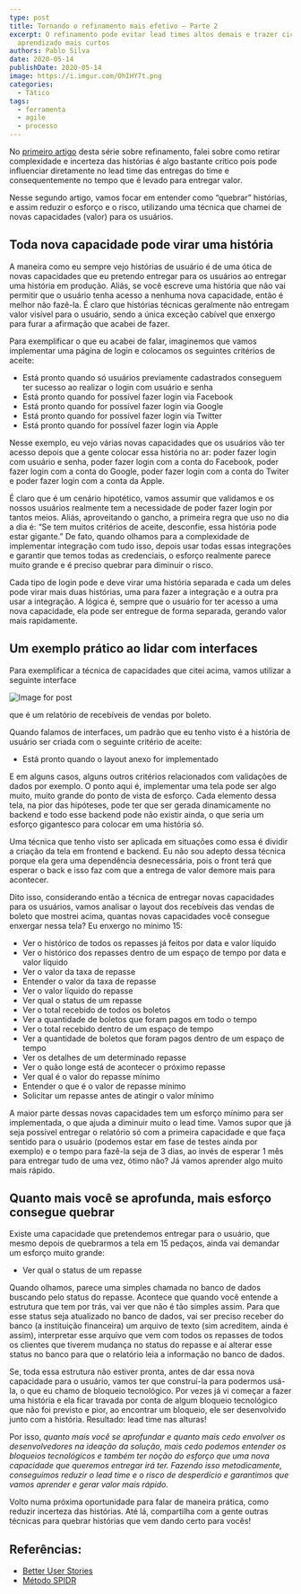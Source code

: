 ```yaml
---
type: post
title: Tornando o refinamento mais efetivo — Parte 2
excerpt: O refinamento pode evitar lead times altos demais e trazer ciclos de
  aprendizado mais curtos
authors: Pablo Silva
date: 2020-05-14
publishDate: 2020-05-14
image: https://i.imgur.com/OhIHY7t.png
categories:
  - Tático
tags:
  - ferramenta
  - agile
  - processo
---
```

No [primeiro artigo](https://productoversee.com/tornando-o-refinamento-mais-efetivo-parte-1/) desta série sobre refinamento, falei sobre como retirar complexidade e incerteza das histórias é algo bastante crítico pois pode influenciar diretamente no lead time das entregas do time e consequentemente no tempo que é levado para entregar valor.

Nesse segundo artigo, vamos focar em entender como “quebrar” histórias, e assim reduzir o esforço e o risco, utilizando uma técnica que chamei de novas capacidades (valor) para os usuários.

## Toda nova capacidade pode virar uma história

A maneira como eu sempre vejo histórias de usuário é de uma ótica de novas capacidades que eu pretendo entregar para os usuários ao entregar uma história em produção. Aliás, se você escreve uma história que não vai permitir que o usuário tenha acesso a nenhuma nova capacidade, então é melhor não fazê-la. É claro que histórias técnicas geralmente não entregam valor visível para o usuário, sendo a única exceção cabível que enxergo para furar a afirmação que acabei de fazer.

Para exemplificar o que eu acabei de falar, imaginemos que vamos implementar uma página de login e colocamos os seguintes critérios de aceite:

* Está pronto quando só usuários previamente cadastrados conseguem ter sucesso ao realizar o login com usuário e senha
* Está pronto quando for possível fazer login via Facebook
* Está pronto quando for possível fazer login via Google
* Está pronto quando for possível fazer login via Twitter
* Está pronto quando for possível fazer login via Apple

Nesse exemplo, eu vejo várias novas capacidades que os usuários vão ter acesso depois que a gente colocar essa história no ar: poder fazer login com usuário e senha, poder fazer login com a conta do Facebook, poder fazer login com a conta do Google, poder fazer login com a conta do Twiter e poder fazer login com a conta da Apple.

É claro que é um cenário hipotético, vamos assumir que validamos e os nossos usuários realmente tem a necessidade de poder fazer login por tantos meios. Aliás, aproveitando o gancho, a primeira regra que uso no dia a dia é: “Se tem muitos critérios de aceite, desconfie, essa história pode estar gigante.” De fato, quando olhamos para a complexidade de implementar integração com tudo isso, depois usar todas essas integrações e garantir que temos todas as credenciais, o esforço realmente parece muito grande e é preciso quebrar para diminuir o risco.

Cada tipo de login pode e deve virar uma história separada e cada um deles pode virar mais duas histórias, uma para fazer a integração e a outra pra usar a integração. A lógica é, sempre que o usuário for ter acesso a uma nova capacidade, ela pode ser entregue de forma separada, gerando valor mais rapidamente.

## Um exemplo prático ao lidar com interfaces

Para exemplificar a técnica de capacidades que citei acima, vamos utilizar a seguinte interface

![Image for post](https://miro.medium.com/max/1456/0*vjALP8HutTlhJj6z.png)

que é um relatório de recebíveis de vendas por boleto.

Quando falamos de interfaces, um padrão que eu tenho visto é a história de usuário ser criada com o seguinte critério de aceite:

* Está pronto quando o layout anexo for implementado

E em alguns casos, alguns outros critérios relacionados com validações de dados por exemplo. O ponto aqui é, implementar uma tela pode ser algo muito, muito grande do ponto de vista de esforço. Cada elemento dessa tela, na pior das hipóteses, pode ter que ser gerada dinamicamente no backend e todo esse backend pode não existir ainda, o que seria um esforço gigantesco para colocar em uma história só.

Uma técnica que tenho visto ser aplicada em situações como essa é dividir a criação da tela em frontend e backend. Eu não sou adepto dessa técnica porque ela gera uma dependência desnecessária, pois o front terá que esperar o back e isso faz com que a entrega de valor demore mais para acontecer.

Dito isso, considerando então a técnica de entregar novas capacidades para os usuários, vamos analisar o layout dos recebíveis das vendas de boleto que mostrei acima, quantas novas capacidades você consegue enxergar nessa tela? Eu enxergo no mínimo 15:

* Ver o histórico de todos os repasses já feitos por data e valor líquido
* Ver o histórico dos repasses dentro de um espaço de tempo por data e valor líquido
* Ver o valor da taxa de repasse
* Entender o valor da taxa de repasse
* Ver o valor líquido do repasse
* Ver qual o status de um repasse
* Ver o total recebido de todos os boletos
* Ver a quantidade de boletos que foram pagos em todo o tempo
* Ver o total recebido dentro de um espaço de tempo
* Ver a quantidade de boletos que foram pagos dentro de um espaço de tempo
* Ver os detalhes de um determinado repasse
* Ver o quão longe está de acontecer o próximo repasse
* Ver qual é o valor do repasse mínimo
* Entender o que é o valor de repasse mínimo
* Solicitar um repasse antes de atingir o valor mínimo

A maior parte dessas novas capacidades tem um esforço mínimo para ser implementada, o que ajuda a diminuir muito o lead time. Vamos supor que já seja possível entregar o relatório só com a primeira capacidade e que faça sentido para o usuário (podemos estar em fase de testes ainda por exemplo) e o tempo para fazê-la seja de 3 dias, ao invés de esperar 1 mês para entregar tudo de uma vez, ótimo não? Já vamos aprender algo muito mais rápido.

## Quanto mais você se aprofunda, mais esforço consegue quebrar

Existe uma capacidade que pretendemos entregar para o usuário, que mesmo depois de quebrarmos a tela em 15 pedaços, ainda vai demandar um esforço muito grande:

* Ver qual o status de um repasse

Quando olhamos, parece uma simples chamada no banco de dados buscando pelo status do repasse. Acontece que quando você entende a estrutura que tem por trás, vai ver que não é tão simples assim. Para que esse status seja atualizado no banco de dados, vai ser preciso receber do banco (a instituição financeira) um arquivo de texto (sim acreditem, ainda é assim), interpretar esse arquivo que vem com todos os repasses de todos os clientes que tiverem mudança no status do repasse e aí alterar esse status no banco para que o relatório leia a informação no banco de dados.

Se, toda essa estrutura não estiver pronta, antes de dar essa nova capacidade para o usuário, vamos ter que construí-la para podermos usá-la, o que eu chamo de bloqueio tecnológico. Por vezes já vi começar a fazer uma história e ela ficar travada por conta de algum bloqueio tecnológico que não foi previsto e pior, ao encontrar um bloqueio, ele ser desenvolvido junto com a história. Resultado: lead time nas alturas!

Por isso, *quanto mais você se aprofundar e quanto mais cedo envolver os desenvolvedores na ideação da solução, mais cedo podemos entender os bloqueios tecnológicos e também ter noção do esforço que uma nova capacidade que queremos entregar irá ter. Fazendo isso metodicamente, conseguimos reduzir o lead time e o risco de desperdício e garantimos que vamos aprender e gerar valor mais rápido.*

Volto numa próxima oportunidade para falar de maneira prática, como reduzir incerteza das histórias. Até lá, compartilha com a gente outras técnicas para quebrar histórias que vem dando certo para vocês!

## Referências:

* [Better User Stories](https://www.betteruserstories.com/courses/better-user-stories/videos?video_id=1)
* [Método SPIDR](http://s3.amazonaws.com/betteruserstories/videos/bonus_downloads/000/000/014/original/spidr-poster.pdf?1524602363)
